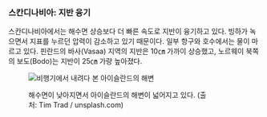 ### 스칸디나비아: 지반 융기

스칸디나비아에서는 해수면 상승보다 더 빠른 속도로 지반이 융기하고 있다. 빙하가 녹으면서 지표를 누르던 압력이 감소하고 있기 때문이다. 일부 항구와 호수에서는 물이 마르고 있다. 핀란드의 바사(Vasaa) 지역의 지반은 10㎝ 가까이 상승했고, 노르웨이 북쪽의 보도(Bodo)는 지반이 25㎝ 가량 높아졌다.<figure> 

![비행기에서 내려다 본 아이슬란드의 해변](/assets/content/scandinavia.jpg) <figcaption>해수면이 낮아지면서 아이슬란드의 해변이 넓어지고 있다. (출처:&nbsp;Tim&nbsp;Trad&nbsp;/&nbsp;unsplash.com) </figcaption> </figure>